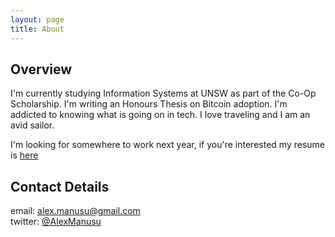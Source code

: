```yaml
---
layout: page
title: About
---
```

 

## Overview
I'm currently studying Information Systems at UNSW as part of the Co-Op Scholarship. I'm  writing an Honours Thesis on Bitcoin adoption. I'm addicted to knowing what is going on in tech. I love traveling and I am an avid sailor. 

<p class="message">
I'm looking for somewhere to work next year, if you're interested my resume is <a href="{{ alexvision.github.io }}/assets/resume14.pdf">here</a> 
</p>


## Contact Details
  email: alex.manusu@gmail.com  
  twitter: [@AlexManusu](http://twitter.com/AlexManusu)

